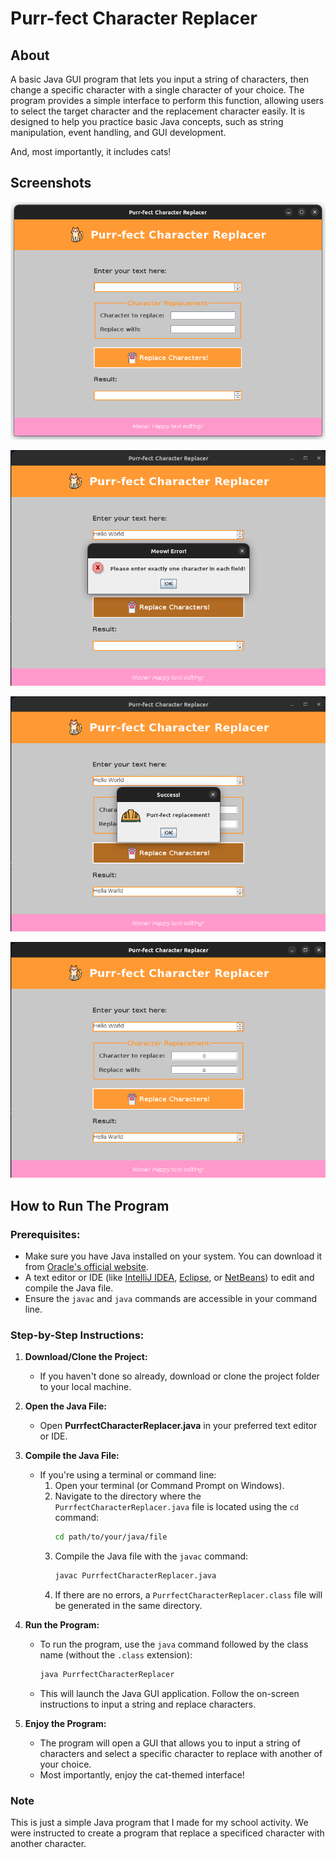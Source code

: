 # Purr-fect Character Replacer

## About

A basic Java GUI program that lets you input a string of characters, then change a specific character with a single character of your choice. The program provides a simple interface to perform this function, allowing users to select the target character and the replacement character easily. It is designed to help you practice basic Java concepts, such as string manipulation, event handling, and GUI development.

And, most importantly, it includes cats!

## Screenshots

![Program Screenshot](assets/1.png)

![Program Screenshot](assets/2.png)

![Program Screenshot](assets/3.png)

![Program Screenshot](assets/4.png)

## How to Run The Program

### Prerequisites:
- Make sure you have Java installed on your system. You can download it from [Oracle's official website](https://www.oracle.com/java/technologies/javase-jdk15-downloads.html).
- A text editor or IDE (like [IntelliJ IDEA](https://www.jetbrains.com/idea/), [Eclipse](https://www.eclipse.org/), or [NetBeans](https://netbeans.apache.org/)) to edit and compile the Java file.
- Ensure the `javac` and `java` commands are accessible in your command line.

### Step-by-Step Instructions:

1. **Download/Clone the Project:**
   - If you haven't done so already, download or clone the project folder to your local machine.

2. **Open the Java File:**
   - Open **PurrfectCharacterReplacer.java** in your preferred text editor or IDE.

3. **Compile the Java File:**
   - If you're using a terminal or command line:
     1. Open your terminal (or Command Prompt on Windows).
     2. Navigate to the directory where the `PurrfectCharacterReplacer.java` file is located using the `cd` command:
        ```bash
        cd path/to/your/java/file
        ```
     3. Compile the Java file with the `javac` command:
        ```bash
        javac PurrfectCharacterReplacer.java
        ```
     4. If there are no errors, a `PurrfectCharacterReplacer.class` file will be generated in the same directory.

4. **Run the Program:**
   - To run the program, use the `java` command followed by the class name (without the `.class` extension):
     ```bash
     java PurrfectCharacterReplacer
     ```
   - This will launch the Java GUI application. Follow the on-screen instructions to input a string and replace characters.

5. **Enjoy the Program:**
   - The program will open a GUI that allows you to input a string of characters and select a specific character to replace with another of your choice.
   - Most importantly, enjoy the cat-themed interface!

### Note

This is just a simple Java program that I made for my school activity. We were instructed to create a program that replace a specificed character with another character.
